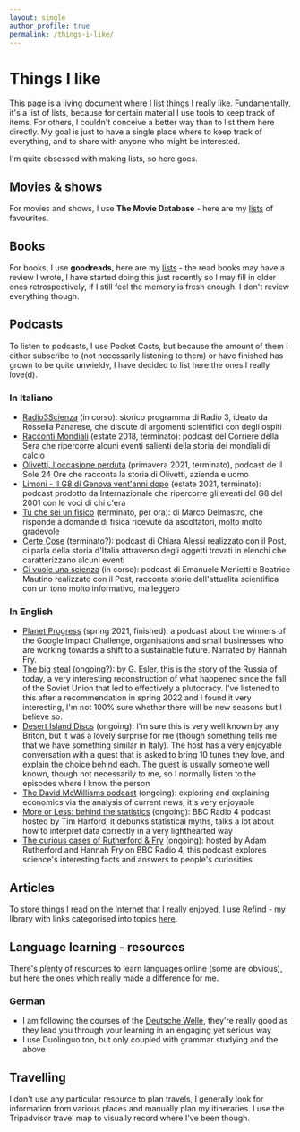 ```yaml
---
layout: single
author_profile: true
permalink: /things-i-like/
---
```


# Things I like

This page is a living document where I list things I really like. Fundamentally, it's a list of lists, because for certain material I use tools to keep track of items. For others, I couldn't conceive a better way than to list them here directly. My goal is just to have a single place where to keep track of everything, and to share with anyone who might be interested.

I'm quite obsessed with making lists, so here goes.

## Movies & shows

For movies and shows, I use **The Movie Database** - here are my [lists](https://www.themoviedb.org/u/martina.physics/lists) of favourites.

## Books

For books, I use **goodreads**, here are my [lists](https://www.goodreads.com/review/list/92719498?ref=nav_mybooks) - the read books may have a review I wrote, I have started doing this just recently so I may fill in older ones retrospectively, if I still feel the memory is fresh enough. I don't review everything though.

## Podcasts

To listen to podcasts, I use Pocket Casts, but because the amount of them I either subscribe to (not necessarily listening to them) or have finished has grown to be quite unwieldy, I have decided to list here the ones I really love(d).

### In Italiano

* [Radio3Scienza](https://www.raiplaysound.it/programmi/radio3scienza) (in corso): storico programma di Radio 3, ideato da Rossella Panarese, che discute di argomenti scientifici con degli ospiti
* [Racconti Mondiali](https://www.spreaker.com/show/racconti-mondiali) (estate 2018, terminato): podcast del Corriere della Sera che ripercorre alcuni eventi salienti della storia dei mondiali di calcio
* [Olivetti, l'occasione perduta](https://stream24.ilsole24ore.com/podcasts/olivetti-l-occasione-perduta-AEkeq2C) (primavera 2021, terminato), podcast de il Sole 24 Ore che racconta la storia di Olivetti, azienda e uomo
* [Limoni - Il G8 di Genova vent'anni dopo](https://www.internazionale.it/notizie/2021/06/10/limoni-podcast-g8-genova) (estate 2021, terminato): podcast prodotto da Internazionale che ripercorre gli eventi del G8 del 2001 con le voci di chi c'era
* [Tu che sei un fisico](https://podcasts.google.com/feed/aHR0cHM6Ly93d3cuc3ByZWFrZXIuY29tL3Nob3cvNDI0NjEzNC9lcGlzb2Rlcy9mZWVk) (terminato, per ora): di Marco Delmastro, che risponde a domande di fisica ricevute da ascoltatori, molto molto gradevole
* [Certe Cose](https://www.ilpost.it/2022/04/22/certe-cose/) (terminato?): podcast di Chiara Alessi realizzato con il Post, ci parla della storia d'Italia attraverso degli oggetti trovati in elenchi che caratterizzano alcuni eventi
* [Ci vuole una scienza](https://www.ilpost.it/2022/04/08/ci-vuole-una-scienza-trailer/) (in corso): podcast di Emanuele Menietti e Beatrice Mautino realizzato con il Post, racconta storie dell'attualità scientifica con un tono molto informativo, ma leggero

### In English

* [Planet Progress](https://podcasts.google.com/feed/aHR0cHM6Ly9wbGFuZXRwcm9ncmVzcy5saWJzeW4uY29tL3Jzcw) (spring 2021, finished): a podcast about the winners of the Google Impact Challenge, organisations and small businesses who are working towards a shift to a sustainable future. Narrated by Hannah Fry.
* [The big steal](https://www.thebigstealpodcast.com/) (ongoing?): by G. Esler, this is the story of the Russia of today, a very interesting reconstruction of what happened since the fall of the Soviet Union that led to effectively a plutocracy. I've listened to this after a recommendation in spring 2022 and I found it very interesting, I'm not 100% sure whether there will be new seasons but I believe so.
* [Desert Island Discs](https://www.bbc.co.uk/programmes/b006qnmr) (ongoing): I'm sure this is very well known by any Briton, but it was a lovely surprise for me (though something tells me that we have something similar in Italy). The host has a very enjoyable conversation with a guest that is asked to bring 10 tunes they love, and explain the choice behind each. The guest is usually someone well known, though not necessarily to me, so I normally listen to the episodes where I know the person
* [The David McWilliams podcast](https://davidmcwilliams.ie/podcast/) (ongoing): exploring and explaining economics via the analysis of current news, it's very enjoyable
* [More or Less: behind the statistics](https://www.bbc.co.uk/programmes/p02nrss1/episodes/downloads) (ongoing): BBC Radio 4 podcast hosted by Tim Harford, it debunks statistical myths, talks a lot about how to interpret data correctly in a very lighthearted way
* [The curious cases of Rutherford & Fry](https://www.bbc.co.uk/programmes/b07dx75g) (ongoing): hosted by Adam Rutherford and Hannah Fry on BBC Radio 4, this podcast explores science's interesting facts and answers to people's curiosities


## Articles

To store things I read on the Internet that I really enjoyed, I use Refind - my library with links categorised into topics [here](https://refind.com/library).

## Language learning - resources

There's plenty of resources to learn languages online (some are obvious), but here the ones which really made a difference for me.

### German

* I am following the courses of the [Deutsche Welle](https://learngerman.dw.com/en/overview), they're really good as they lead you through your learning in an engaging yet serious way
* I use Duolinguo too, but only coupled with grammar studying and the above


## Travelling

I don't use any particular resource to plan travels, I generally look for information from various places and manually plan my itineraries. I use the Tripadvisor travel map to visually record where I've been though.
